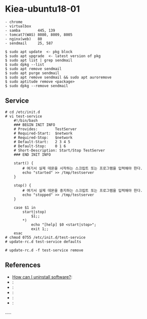 Kiea-ubuntu18-01
================
```
- chrome
- virtualbox
- samba        445, 139
- tomcat7(WAS) 8080, 8009, 8005
- nginx(web)   80
- sendmail     25, 587
```
```
$ sudo apt update  <- pkg block
$ sudo apt upgrade  <- latest version of pkg
$ sudo apt list | grep sendmail
$ sudo dpkg --list
$ sudo apt remove sendmail
$ sudo apt purge sendmail
$ sudo apt remove sendmail && sudo apt auroremove
$ sudo aptitude remove <package>
$ sudo dpkg --remove sendmail
```

Service
-------
```
# cd /etc/init.d
# vi test-service
	#!/bin/bash
	### BEGIN INIT INFO
	# Provides:        TestServer
	# Required-Start:  $network
	# Required-Stop:   $network
	# Default-Start:   2 3 4 5
	# Default-Stop:    0 1 6
	# Short-Description: Start/Stop TestServer
	### END INIT INFO

	start() {
		# 여기서 실제 데몬을 시작하는 스크립트 또는 프로그램을 입력해야 한다.
		echo "started" >> /tmp/testserver
	}

	stop() {
		# 여기서 실제 데몬을 중지하는 스크립트 또는 프로그램을 입력해야 한다.
		echo "stopped" >> /tmp/testserver
	}

	case $1 in
		start|stop)
			$1;;
		*)
			echo "[help] $0 <start|stop>";
			exit 1;;
	esac
# chmod 0755 /etc/init.d/test-service
# update-rc.d test-service defaults

# update-rc.d -f test-service remove

```




References
----------
- [How can I uninstall software?](https://askubuntu.com/questions/1143/how-can-i-uninstall-software "How can I uninstall software?"):
- []( ""):
- []( ""):
- []( ""):
- []( ""):
- []( ""):


.....


